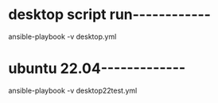 # desktop script run------------
ansible-playbook -v desktop.yml

# ubuntu 22.04-------------
ansible-playbook -v desktop22test.yml
